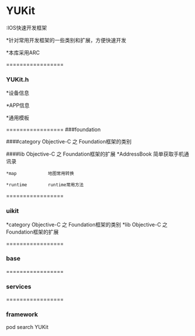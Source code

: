 YUKit
=================
:IOS快速开发框架

*针对常用开发框架的一些类别和扩展，方便快速开发

*本库采用ARC

=================
### YUKit.h
*设备信息

*APP信息

*通用模板

=================
###foundation

####category       Objective-C 之 Foundation框架的类别

####lib            Objective-C 之 Foundation框架的扩展
    *AddressBook    简单获取手机通讯录

    *map            地图常用转换

    *runtime        runtime常用方法

=================
### uikit
*category  Objective-C 之 Foundation框架的类别
*lib       Objective-C 之 Foundation框架的扩展

=================
### base


=================
### services


=================
### framework



pod search YUKit
